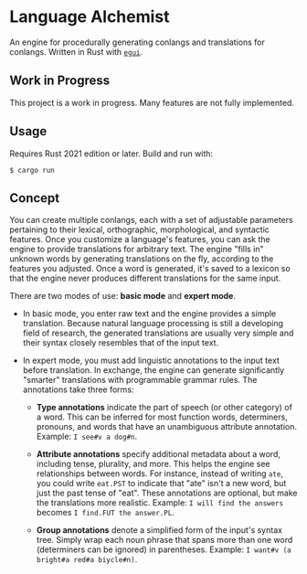 # Language Alchemist
An engine for procedurally generating conlangs and translations for conlangs. Written in Rust with [`egui`](https://github.com/emilk/egui).

## Work in Progress
This project is a work in progress. Many features are not fully implemented.

## Usage
Requires Rust 2021 edition or later. Build and run with:
```
$ cargo run
```

## Concept
You can create multiple conlangs, each with a set of adjustable parameters pertaining to their lexical, orthographic, morphological, and syntactic features. Once you customize a language's features, you can ask the engine to provide translations for arbitrary text. The engine "fills in" unknown words by generating translations on the fly, according to the features you adjusted. Once a word is generated, it's saved to a lexicon so that the engine never produces different translations for the same input.

There are two modes of use: **basic mode** and **expert mode**.

* In basic mode, you enter raw text and the engine provides a simple translation. Because natural language processing is still a developing field of research, the generated translations are usually very simple and their syntax closely resembles that of the input text.

* In expert mode, you must add linguistic annotations to the input text before translation. In exchange, the engine can generate significantly "smarter" translations with programmable grammar rules. The annotations take three forms:

  * **Type annotations** indicate the part of speech (or other category) of a word. This can be inferred for most function words, determiners, pronouns, and words that have an unambiguous attribute annotation. Example: `I see#v a dog#n`.
  
  * **Attribute annotations** specify additional metadata about a word, including tense, plurality, and more. This helps the engine see relationships between words. For instance, instead of writing `ate`, you could write `eat.PST` to indicate that "ate" isn't a new word, but just the past tense of "eat". These annotations are optional, but make the translations more realistic. Example: `I will find the answers` becomes `I find.FUT the answer.PL`.

  * **Group annotations** denote a simplified form of the input's syntax tree. Simply wrap each noun phrase that spans more than one word (determiners can be ignored) in parentheses. Example: `I want#v (a bright#a red#a biycle#n)`.